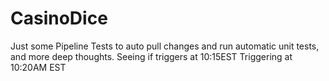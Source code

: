 # CasinoDice
Just some Pipeline Tests to auto pull changes and run automatic unit tests, and more deep thoughts.
Seeing if triggers at 10:15EST
Triggering at 10:20AM EST
